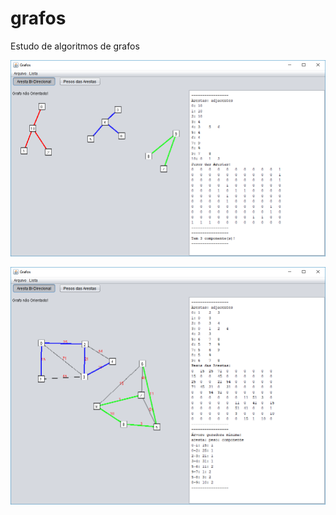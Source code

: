 # grafos
Estudo de algoritmos de grafos



![alt text](https://github.com/mreis76/grafos/blob/master/grafo1.png?raw=true)

![alt text](https://github.com/mreis76/grafos/blob/master/grafo2.png?raw=true)
